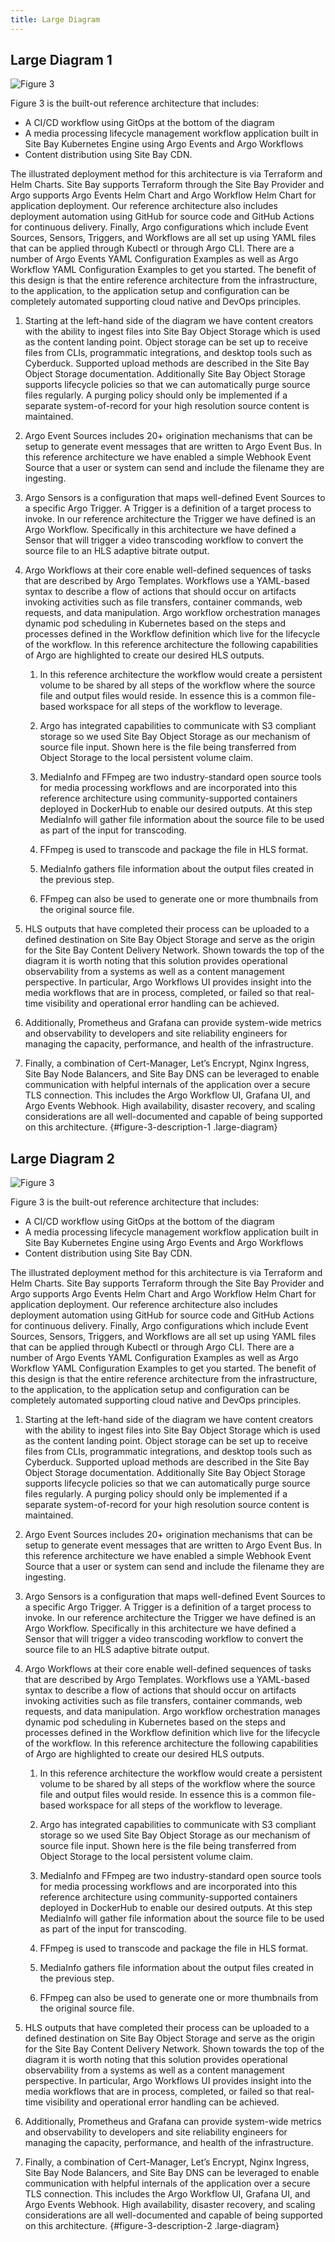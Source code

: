 ```yaml
---
title: Large Diagram
---
```



## Large Diagram 1

![Figure 3](large.svg?diagram-description-id=figure-3-description-1)

Figure 3 is the built-out reference architecture that includes:

* A CI/CD workflow using GitOps at the bottom of the diagram
* A media processing lifecycle management workflow application built in Site Bay Kubernetes Engine using Argo Events and Argo Workflows
* Content distribution using Site Bay CDN.

The illustrated deployment method for this architecture is via Terraform and Helm Charts.  Site Bay supports Terraform through the Site Bay Provider and Argo supports Argo Events Helm Chart and Argo Workflow Helm Chart for application deployment.  Our reference architecture also includes deployment automation using GitHub for source code and GitHub Actions for continuous delivery.  Finally, Argo configurations which include Event Sources, Sensors, Triggers, and Workflows are all set up using YAML files that can be applied through Kubectl or through Argo CLI.  There are a number of Argo Events YAML Configuration Examples as well as Argo Workflow YAML Configuration Examples to get you started.  The benefit of  this design is that the entire reference architecture from the infrastructure, to the application, to the application setup and configuration can be completely automated supporting cloud native and DevOps principles.

1. Starting at the left-hand side of the diagram we have content creators with the ability to ingest files into Site Bay Object Storage which is used as the content landing point.  Object storage can be set up to receive files from CLIs, programmatic integrations, and desktop tools such as Cyberduck.  Supported upload methods are described in the Site Bay Object Storage documentation. Additionally Site Bay Object Storage supports lifecycle policies so that we can automatically purge source files regularly. A purging policy should only be implemented if a separate system-of-record for your high resolution source content is maintained.

1. Argo Event Sources includes 20+ origination mechanisms that can be setup to generate event messages that are written to Argo Event Bus. In this reference architecture we have enabled a simple Webhook Event Source that a user or system can send and include the filename they are ingesting.

1. Argo Sensors is a configuration that maps well-defined Event Sources to a specific Argo Trigger. A Trigger is a definition of a target process to invoke. In our reference architecture the Trigger we have defined is an Argo Workflow. Specifically in this architecture we have defined a Sensor that will trigger a video transcoding workflow to convert the source file to an HLS adaptive bitrate output.

1.  Argo Workflows at their core enable well-defined sequences of tasks that are described by Argo Templates. Workflows use a YAML-based syntax to describe a flow of actions that should occur on artifacts invoking activities such as file transfers, container commands, web requests, and data manipulation. Argo workflow orchestration manages dynamic pod scheduling in Kubernetes based on the steps and processes defined in the Workflow definition which live for the lifecycle of the workflow. In this reference architecture the following capabilities of Argo are highlighted to create our desired HLS outputs.

    1.  In this reference architecture the workflow would create a persistent volume to be shared by all steps of the workflow where the source file and output files would reside. In essence this is a common file-based workspace for all steps of the workflow to leverage.

    1.  Argo has integrated capabilities to communicate with S3 compliant storage so we used Site Bay Object Storage as our mechanism of source file input. Shown here is the file being transferred from Object Storage to the local persistent volume claim.

    1.  MediaInfo and FFmpeg are two industry-standard open source tools for media processing workflows and are incorporated into this reference architecture using community-supported containers deployed in DockerHub to enable our desired outputs. At this step MediaInfo will gather file information about the source file to be used as part of the input for transcoding.

    1.  FFmpeg is used to transcode and package the file in HLS format.

    1.  MediaInfo gathers file information about the output files created in the previous step.

    1.  FFmpeg can also be used to generate one or more thumbnails from the original source file.

1. HLS outputs that have completed their process can be uploaded to a defined destination on Site Bay Object Storage and serve as the origin for the Site Bay Content Delivery Network. Shown towards the top of the diagram it is worth noting that this solution provides operational observability from a systems as well as a content management perspective. In particular, Argo Workflows UI provides insight into the media workflows that are in process, completed, or failed so that real-time visibility and operational error handling can be achieved.

1. Additionally, Prometheus and Grafana can provide system-wide metrics and observability to developers and site reliability engineers for managing the capacity, performance, and health of the infrastructure.

1. Finally, a combination of Cert-Manager, Let’s Encrypt, Nginx Ingress, Site Bay Node Balancers, and Site Bay DNS can be leveraged to enable communication with helpful internals of the application over a secure TLS connection. This includes the Argo Workflow UI, Grafana UI, and Argo Events Webhook. High availability, disaster recovery, and scaling considerations are all well-documented and capable of being supported on this architecture.
{#figure-3-description-1 .large-diagram}

## Large Diagram 2

![Figure 3](large.svg?diagram-description-id=figure-3-description-2)

Figure 3 is the built-out reference architecture that includes:

* A CI/CD workflow using GitOps at the bottom of the diagram
* A media processing lifecycle management workflow application built in Site Bay Kubernetes Engine using Argo Events and Argo Workflows
* Content distribution using Site Bay CDN.

The illustrated deployment method for this architecture is via Terraform and Helm Charts.  Site Bay supports Terraform through the Site Bay Provider and Argo supports Argo Events Helm Chart and Argo Workflow Helm Chart for application deployment.  Our reference architecture also includes deployment automation using GitHub for source code and GitHub Actions for continuous delivery.  Finally, Argo configurations which include Event Sources, Sensors, Triggers, and Workflows are all set up using YAML files that can be applied through Kubectl or through Argo CLI.  There are a number of Argo Events YAML Configuration Examples as well as Argo Workflow YAML Configuration Examples to get you started.  The benefit of  this design is that the entire reference architecture from the infrastructure, to the application, to the application setup and configuration can be completely automated supporting cloud native and DevOps principles.

1. Starting at the left-hand side of the diagram we have content creators with the ability to ingest files into Site Bay Object Storage which is used as the content landing point.  Object storage can be set up to receive files from CLIs, programmatic integrations, and desktop tools such as Cyberduck.  Supported upload methods are described in the Site Bay Object Storage documentation. Additionally Site Bay Object Storage supports lifecycle policies so that we can automatically purge source files regularly. A purging policy should only be implemented if a separate system-of-record for your high resolution source content is maintained.

1. Argo Event Sources includes 20+ origination mechanisms that can be setup to generate event messages that are written to Argo Event Bus. In this reference architecture we have enabled a simple Webhook Event Source that a user or system can send and include the filename they are ingesting.

1. Argo Sensors is a configuration that maps well-defined Event Sources to a specific Argo Trigger. A Trigger is a definition of a target process to invoke. In our reference architecture the Trigger we have defined is an Argo Workflow. Specifically in this architecture we have defined a Sensor that will trigger a video transcoding workflow to convert the source file to an HLS adaptive bitrate output.

1.  Argo Workflows at their core enable well-defined sequences of tasks that are described by Argo Templates. Workflows use a YAML-based syntax to describe a flow of actions that should occur on artifacts invoking activities such as file transfers, container commands, web requests, and data manipulation. Argo workflow orchestration manages dynamic pod scheduling in Kubernetes based on the steps and processes defined in the Workflow definition which live for the lifecycle of the workflow. In this reference architecture the following capabilities of Argo are highlighted to create our desired HLS outputs.

    1.  In this reference architecture the workflow would create a persistent volume to be shared by all steps of the workflow where the source file and output files would reside. In essence this is a common file-based workspace for all steps of the workflow to leverage.

    1.  Argo has integrated capabilities to communicate with S3 compliant storage so we used Site Bay Object Storage as our mechanism of source file input. Shown here is the file being transferred from Object Storage to the local persistent volume claim.

    1.  MediaInfo and FFmpeg are two industry-standard open source tools for media processing workflows and are incorporated into this reference architecture using community-supported containers deployed in DockerHub to enable our desired outputs. At this step MediaInfo will gather file information about the source file to be used as part of the input for transcoding.

    1.  FFmpeg is used to transcode and package the file in HLS format.

    1.  MediaInfo gathers file information about the output files created in the previous step.

    1.  FFmpeg can also be used to generate one or more thumbnails from the original source file.

1. HLS outputs that have completed their process can be uploaded to a defined destination on Site Bay Object Storage and serve as the origin for the Site Bay Content Delivery Network. Shown towards the top of the diagram it is worth noting that this solution provides operational observability from a systems as well as a content management perspective. In particular, Argo Workflows UI provides insight into the media workflows that are in process, completed, or failed so that real-time visibility and operational error handling can be achieved.

1. Additionally, Prometheus and Grafana can provide system-wide metrics and observability to developers and site reliability engineers for managing the capacity, performance, and health of the infrastructure.

1. Finally, a combination of Cert-Manager, Let’s Encrypt, Nginx Ingress, Site Bay Node Balancers, and Site Bay DNS can be leveraged to enable communication with helpful internals of the application over a secure TLS connection. This includes the Argo Workflow UI, Grafana UI, and Argo Events Webhook. High availability, disaster recovery, and scaling considerations are all well-documented and capable of being supported on this architecture.
{#figure-3-description-2 .large-diagram}